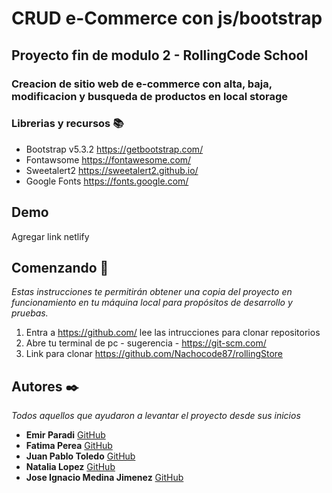# CRUD e-Commerce con js/bootstrap

## Proyecto fin de modulo 2 - RollingCode School

### Creacion de sitio web de e-commerce con alta, baja, modificacion y busqueda de productos en local storage

### Librerias y recursos 📚
- Bootstrap v5.3.2 https://getbootstrap.com/
- Fontawsome https://fontawesome.com/
- Sweetalert2 https://sweetalert2.github.io/
- Google Fonts https://fonts.google.com/

## Demo

Agregar link netlify

## Comenzando 🚀

_Estas instrucciones te permitirán obtener una copia del proyecto en funcionamiento en tu máquina local para propósitos de desarrollo y pruebas._

1. Entra a https://github.com/ lee las intrucciones para clonar repositorios
1. Abre tu terminal de pc - sugerencia - https://git-scm.com/
1. Link para clonar https://github.com/Nachocode87/rollingStore 

## Autores ✒️

_Todos aquellos que ayudaron a levantar el proyecto desde sus inicios_

* **Emir Paradi** [GitHub](https://github.com/penguinEm)
* **Fatima Perea** [GitHub](https://github.com/fatiperea)
* **Juan Pablo Toledo**  [GitHub](https://github.com/pablotoledo87)
* **Natalia Lopez**  [GitHub](https://github.com/NataliaGabriela)
* **Jose Ignacio Medina Jimenez**  [GitHub](https://github.com/Nachocode87)